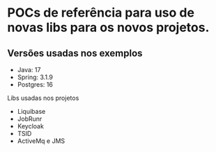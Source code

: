 # POCs de referência para uso de novas libs para os novos projetos.

## Versões usadas nos exemplos
- Java: 17
- Spring: 3.1.9
- Postgres: 16

Libs usadas nos projetos

* Liquibase
* JobRunr
* Keycloak
* TSID
* ActiveMq e JMS
